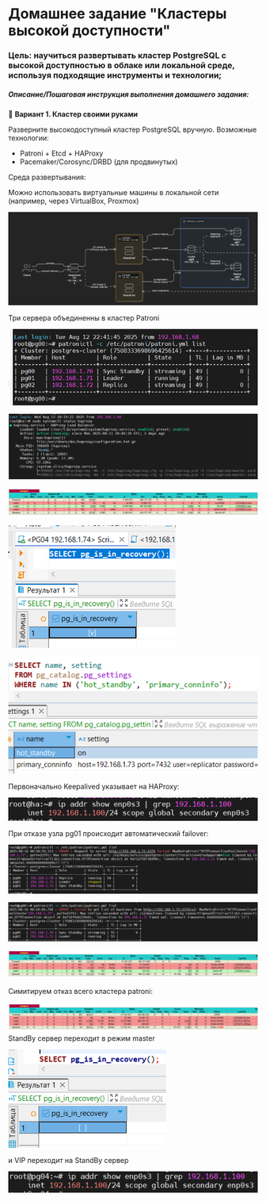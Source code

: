 # Домашнее задание "Кластеры высокой доступности"

### Цель: научиться развертывать кластер PostgreSQL с высокой доступностью в облаке или локальной среде, используя подходящие инструменты и технологии;



##### Описание/Пошаговая инструкция выполнения домашнего задания:

🔧 **Вариант 1. Кластер своими руками**

Разверните высокодоступный кластер PostgreSQL вручную. Возможные технологии:

* Patroni + Etcd + HAProxy
* Pacemaker/Corosync/DRBD (для продвинутых)

Среда развертывания:

Можно использовать виртуальные машины в локальной сети (например, через VirtualBox, Proxmox)

![32a30f82ae9fc281b504e27916707f76.png](./32a30f82ae9fc281b504e27916707f76.png)

Три сервера объединенны в кластер Patroni

![b50dcf03e38be7314649885bd646f21d.png](./b50dcf03e38be7314649885bd646f21d.png)


![c9d810ec2e1cdc38877166a57cd4a72e.png](./c9d810ec2e1cdc38877166a57cd4a72e.png)

![97c7261fee153c45cbd6eeb745509861.png](./97c7261fee153c45cbd6eeb745509861.png)

![5055237a5e5ed3a26873ca38055ed6a8.png](./5055237a5e5ed3a26873ca38055ed6a8.png)

![ffd9b0d6f52bad787a556b99208a16e3.png](./ffd9b0d6f52bad787a556b99208a16e3.png)

Первоначально Keepalived указывает на HAProxy:

![21e3366316bd1c1481501d64aaa79d6d.png](./21e3366316bd1c1481501d64aaa79d6d.png)

При отказе узла pg01 происходит автоматический failover:

![d7722e600d587d30c5be573ccbfbe073.png](./d7722e600d587d30c5be573ccbfbe073.png)

![11c8c70a0f87baffb7dedb3eeacfff53.png](./11c8c70a0f87baffb7dedb3eeacfff53.png)

![c60631178d19974a27091c3126421eb4.png](./c60631178d19974a27091c3126421eb4.png)

Симитируем отказ всего кластера patroni:

![09e4b30f7de79fe01178d71a7aeb8bb8.png](./09e4b30f7de79fe01178d71a7aeb8bb8.png)
StandBy сервер переходит в режим master

![50e021f9b02ae8ae541aaff48ec813a7.png](./50e021f9b02ae8ae541aaff48ec813a7.png)

и VIP переходит на StandBy сервер

![e07fce18652dc7ef08849aab3d878a7d.png](./e07fce18652dc7ef08849aab3d878a7d.png)








